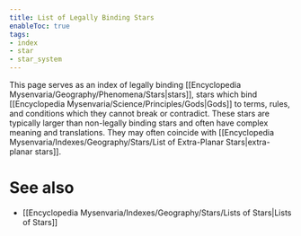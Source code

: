 ```yaml
---
title: List of Legally Binding Stars
enableToc: true
tags:
- index
- star
- star_system
---
```


This page serves as an index of legally binding [[Encyclopedia Mysenvaria/Geography/Phenomena/Stars|stars]], stars which bind [[Encyclopedia Mysenvaria/Science/Principles/Gods|Gods]] to terms, rules, and conditions which they cannot break or contradict. These stars are typically larger than non-legally binding stars and often have complex meaning and translations. They may often coincide with [[Encyclopedia Mysenvaria/Indexes/Geography/Stars/List of Extra-Planar Stars|extra-planar stars]].

# See also
- [[Encyclopedia Mysenvaria/Indexes/Geography/Stars/Lists of Stars|Lists of Stars]]
